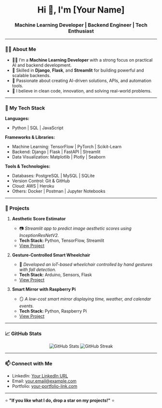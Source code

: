 <h1 align="center">Hi 👋, I'm [Your Name]</h1>
<h3 align="center">Machine Learning Developer | Backend Engineer | Tech Enthusiast</h3>

---

### 🧑‍💻 About Me
- 👨‍💻 I’m a **Machine Learning Developer** with a strong focus on practical AI and backend development.
- 🔧 Skilled in **Django**, **Flask**, and **Streamlit** for building powerful and scalable backends.
- 🤖 Passionate about creating AI-driven solutions, APIs, and automation tools.
- 🚀 I believe in clean code, innovation, and solving real-world problems.

---

### 💼 My Tech Stack
**Languages:**
- Python | SQL | JavaScript  

**Frameworks & Libraries:**
- Machine Learning: TensorFlow | PyTorch | Scikit-Learn  
- Backend: Django | Flask | FastAPI | Streamlit  
- Data Visualization: Matplotlib | Plotly | Seaborn  

**Tools & Technologies:**
- Databases: PostgreSQL | MySQL | SQLite  
- Version Control: Git & GitHub  
- Cloud: AWS | Heroku  
- Others: Docker | Postman | Jupyter Notebooks  

---

### 🌟 Projects
1. **Aesthetic Score Estimator**  
   - 📷 *Streamlit app to predict image aesthetic scores using InceptionResNetV2.*  
   - **Tech Stack:** Python, TensorFlow, Streamlit  
   - [View Project](#)

2. **Gesture-Controlled Smart Wheelchair**  
   - 🦽 *Developed an IoT-based wheelchair controlled by hand gestures with fall detection.*  
   - **Tech Stack:** Arduino, Sensors, Flask  
   - [View Project](#)

3. **Smart Mirror with Raspberry Pi**  
   - 🪞 *A low-cost smart mirror displaying time, weather, and calendar events.*  
   - **Tech Stack:** Python, Raspberry Pi  
   - [View Project](#)

---

### 📈 GitHub Stats
<p align="center">
  <img src="https://github-readme-stats.vercel.app/api?username=your-github-username&show_icons=true&theme=dark" alt="GitHub Stats" />
  <img src="https://github-readme-streak-stats.herokuapp.com/?user=your-github-username&theme=dark" alt="GitHub Streak" />
</p>

---

### 📫 Connect with Me
- LinkedIn: [Your LinkedIn URL](#)  
- Email: [your.email@example.com](mailto:your.email@example.com)  
- Portfolio: [your-portfolio-link.com](#)

---

⭐ **"If you like what I do, drop a star on my projects!"** ⭐
